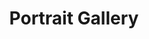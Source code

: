---
title: "Portrait Gallery"
description: "This is meta description."
resources:
- src: '*.jpg'
  params:
    categories: "Portrait"
---